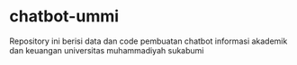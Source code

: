 # chatbot-ummi
Repository ini berisi data dan code pembuatan chatbot informasi akademik dan keuangan universitas muhammadiyah sukabumi
